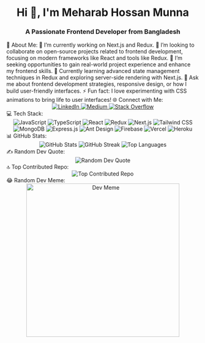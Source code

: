 <h1 align="center">Hi 👋, I'm Meharab Hossan Munna</h1> <h3 align="center">A Passionate Frontend Developer from Bangladesh</h3>
💫 About Me:
🔭 I’m currently working on Next.js and Redux.
👯 I’m looking to collaborate on open-source projects related to frontend development, focusing on modern frameworks like React and tools like Redux.
🤝 I’m seeking opportunities to gain real-world project experience and enhance my frontend skills.
🌱 Currently learning advanced state management techniques in Redux and exploring server-side rendering with Next.js.
💬 Ask me about frontend development strategies, responsive design, or how I build user-friendly interfaces.
⚡ Fun fact: I love experimenting with CSS animations to bring life to user interfaces!
🌐 Connect with Me:
<div align="center"> <a href="https://www.linkedin.com/in/mehrabhossain1" target="_blank"> <img src="https://img.shields.io/badge/LinkedIn-%230077B5.svg?style=for-the-badge&logo=linkedin&logoColor=white" alt="LinkedIn"> </a> <a href="https://medium.com/@mehrabmunna" target="_blank"> <img src="https://img.shields.io/badge/Medium-12100E.svg?style=for-the-badge&logo=medium&logoColor=white" alt="Medium"> </a> <a href="https://stackoverflow.com/users/21112903" target="_blank"> <img src="https://img.shields.io/badge/-StackOverflow-FE7A16?style=for-the-badge&logo=stack-overflow&logoColor=white" alt="Stack Overflow"> </a> </div>
💻 Tech Stack:
<div align="center"> <img src="https://img.shields.io/badge/javascript-%23323330.svg?style=for-the-badge&logo=javascript&logoColor=%23F7DF1E" alt="JavaScript" /> <img src="https://img.shields.io/badge/typescript-%23007ACC.svg?style=for-the-badge&logo=typescript&logoColor=white" alt="TypeScript" /> <img src="https://img.shields.io/badge/react-%2320232a.svg?style=for-the-badge&logo=react&logoColor=%2361DAFB" alt="React" /> <img src="https://img.shields.io/badge/redux-%23593d88.svg?style=for-the-badge&logo=redux&logoColor=white" alt="Redux" /> <img src="https://img.shields.io/badge/next.js-black?style=for-the-badge&logo=next.js&logoColor=white" alt="Next.js" /> <img src="https://img.shields.io/badge/tailwindcss-%2338B2AC.svg?style=for-the-badge&logo=tailwind-css&logoColor=white" alt="Tailwind CSS" /> <img src="https://img.shields.io/badge/mongodb-%234ea94b.svg?style=for-the-badge&logo=mongodb&logoColor=white" alt="MongoDB" /> <img src="https://img.shields.io/badge/express.js-%23404d59.svg?style=for-the-badge&logo=express&logoColor=%2361DAFB" alt="Express.js" /> <img src="https://img.shields.io/badge/ant_design-%230170FE.svg?style=for-the-badge&logo=ant-design&logoColor=white" alt="Ant Design" /> <img src="https://img.shields.io/badge/firebase-%23039BE5.svg?style=for-the-badge&logo=firebase&logoColor=white" alt="Firebase" /> <img src="https://img.shields.io/badge/vercel-%23000000.svg?style=for-the-badge&logo=vercel&logoColor=white" alt="Vercel" /> <img src="https://img.shields.io/badge/heroku-%23430098.svg?style=for-the-badge&logo=heroku&logoColor=white" alt="Heroku" /> </div>
📊 GitHub Stats:
<div align="center"> <img src="https://github-readme-stats.vercel.app/api?username=mehrabhossain1&theme=radical&hide_border=true&include_all_commits=false&count_private=false" alt="GitHub Stats" /> <img src="https://github-readme-streak-stats.herokuapp.com/?user=mehrabhossain1&theme=radical&hide_border=true" alt="GitHub Streak" /> <img src="https://github-readme-stats.vercel.app/api/top-langs/?username=mehrabhossain1&theme=radical&hide_border=true&include_all_commits=false&count_private=false&layout=compact" alt="Top Languages" /> </div>
✍️ Random Dev Quote:
<div align="center"> <img src="https://quotes-github-readme.vercel.app/api?type=horizontal&theme=radical" alt="Random Dev Quote" /> </div>
🔝 Top Contributed Repo:
<div align="center"> <img src="https://github-contributor-stats.vercel.app/api?username=mehrabhossain1&limit=5&theme=radical&combine_all_yearly_contributions=true" alt="Top Contributed Repo" /> </div>
😂 Random Dev Meme:
<div align="center"> <img src='https://memer-new.vercel.app/' alt="Dev Meme" style="height: 400px;" /> </div>


<!-- Proudly created with GPRM ( https://gprm.itsvg.in ) -->
